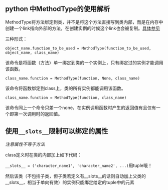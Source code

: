 ## python 中MethodType的使用解析

MethodType将方法绑定到类，并不是将这个方法直接写到类内部，而是在内存中创建一个link指向外部的方法，在创建实例的时候这个link也会被复制。[具体参见](https://www.baidu.com/
)

三种形式：

 `object_name.function_to_be_used = MethodType(function_to_be_used, object_name, class_name)`

该命令是将函数（方法）单一绑定到类的一个实例上，只有绑定过的实例才能调用该函数。

`class_name.function = MethodType(function, None, class_name)`

该命令将函数绑定到class上，类的所有实例都能调用该函数。

`class_name.function = MethodType(function, class_name)`

该命令同上一个命令只差一个none，在实例调用函数时产生的返回值有且仅有一个即第一次调用时的返回值。

## 使用`__slots__`限制可以绑定的属性
*注意属性不等于方法*

class定义时在类的内部加上如下代码：

`__slots__ = ('character_name1', 'character_name2', ...)`用tuple哦！

然后该类（不包括子类，但子类若定义有__slots__的话则自动加上父类的__slots__，相当于单向有效）的实例只能绑定给定的tuple中的元素